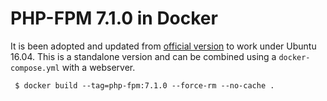 # PHP-FPM 7.1.0 in Docker

It is been adopted and updated from [official version](https://hub.docker.com/_/php/) to work under Ubuntu 16.04. This is a standalone version and can be combined using a `docker-compose.yml` with a webserver.
```
 $ docker build --tag=php-fpm:7.1.0 --force-rm --no-cache .
```
